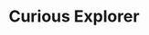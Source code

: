 ---
layout: "layouts/questions.njk"
title: "Curious Explorer"
des: Many of you have posed us so many curious questions! In our Curious Explorer section of the website, we will try to answer them :)
pagination:
  data: collections.question
  size: 10
  alias: curious-explorer
  reverse: true
---